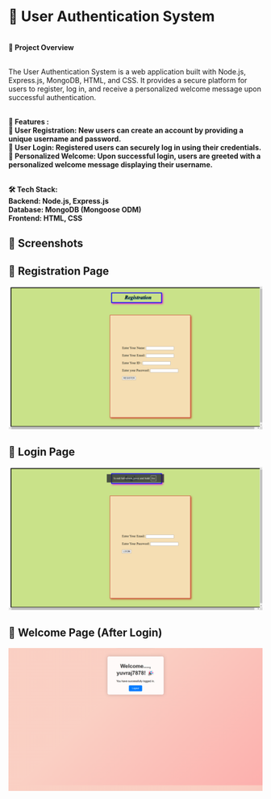 <H1>🔐 User Authentication System</H1>
<BR>
<B>📌 Project Overview</B>
<BR>
<BR>

The User Authentication System is a web application built with Node.js, Express.js, MongoDB, HTML, and CSS. It provides a secure platform for users to register, log in, and receive a personalized welcome message upon successful authentication.
<BR>

<BR>
<B>🚀 Features : <B>
<BR>
📝 User Registration: New users can create an account by providing a unique username and password.
<BR>
🔑 User Login: Registered users can securely log in using their credentials.
<BR>
👋 Personalized Welcome: Upon successful login, users are greeted with a personalized welcome message displaying their username.
<BR>
<BR>
  
🛠 Tech Stack:
<BR>
Backend: Node.js, Express.js
<BR>
Database: MongoDB (Mongoose ODM)
<BR>
Frontend: HTML, CSS

<H2>📸 Screenshots</H2>
<H2>📝 Registration Page</H2>
<img src="https://github.com/Yuvrajj07/Simple-authenticator-using-node.js/blob/main/images/%7B43BA4A00-9C88-41DA-81BA-EF33BB2AA0D1%7D.png" width="600">
<H2>🔑 Login Page</H2>
<img src="https://github.com/Yuvrajj07/Simple-authenticator-using-node.js/blob/main/images/%7B38DEC264-255F-4A73-898B-D3E7E900806E%7D.png" width="600">
<H2>👋 Welcome Page (After Login)</H2>
<img src="https://github.com/Yuvrajj07/Simple-authenticator-using-node.js/blob/main/images/%7B146CE41F-6F96-42FF-92F0-F0C1CEC1933F%7D.png" width="600">
